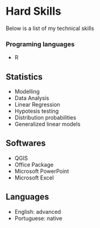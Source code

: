 # Hard Skills 

Below is a list of my technical skills

### Programing languages
- R

## Statistics
- Modelling
- Data Analysis
- Linear Regression
- Hypotesis testing
- Distribution probabilities
- Generalized linear models

## Softwares
- QGIS
- Office Package
- Microsoft PowerPoint
- Microsoft Excel

## Languages
- English: advanced
- Portuguese: native
